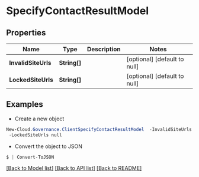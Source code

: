 # SpecifyContactResultModel
## Properties

Name | Type | Description | Notes
------------ | ------------- | ------------- | -------------
**InvalidSiteUrls** | **String[]** |  | [optional] [default to null]
**LockedSiteUrls** | **String[]** |  | [optional] [default to null]

## Examples

- Create a new object
```powershell
New-Cloud.Governance.ClientSpecifyContactResultModel  -InvalidSiteUrls null `
 -LockedSiteUrls null
```

- Convert the object to JSON
```powershell
$ | Convert-ToJSON
```


[[Back to Model list]](../README.md#documentation-for-models) [[Back to API list]](../README.md#documentation-for-api-endpoints) [[Back to README]](../README.md)

